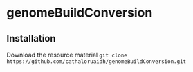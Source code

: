 # genomeBuildConversion

## Installation
Download the resource material 
`git clone https://github.com/cathaloruaidh/genomeBuildConversion.git`